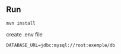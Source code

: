 ## Run
```cmd
mvn install
```
create .env file
```env
DATABASE_URL=jdbc:mysql://root:exemple/db
```
